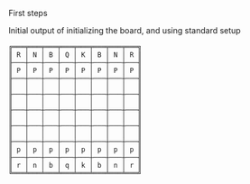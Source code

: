 First steps

Initial output of initializing the board, and using standard setup

    ╔═══╤═══╤═══╤═══╤═══╤═══╤═══╤═══╗
    ║ R │ N │ B │ Q │ K │ B │ N │ R ║
    ╟───┼───┼───┼───┼───┼───┼───┼───╢
    ║ P │ P │ P │ P │ P │ P │ P │ P ║
    ╟───┼───┼───┼───┼───┼───┼───┼───╢
    ║   │   │   │   │   │   │   │   ║
    ╟───┼───┼───┼───┼───┼───┼───┼───╢
    ║   │   │   │   │   │   │   │   ║
    ╟───┼───┼───┼───┼───┼───┼───┼───╢
    ║   │   │   │   │   │   │   │   ║
    ╟───┼───┼───┼───┼───┼───┼───┼───╢
    ║   │   │   │   │   │   │   │   ║
    ╟───┼───┼───┼───┼───┼───┼───┼───╢
    ║ p │ p │ p │ p │ p │ p │ p │ p ║
    ╟───┼───┼───┼───┼───┼───┼───┼───╢
    ║ r │ n │ b │ q │ k │ b │ n │ r ║
    ╚═══╧═══╧═══╧═══╧═══╧═══╧═══╧═══╝
